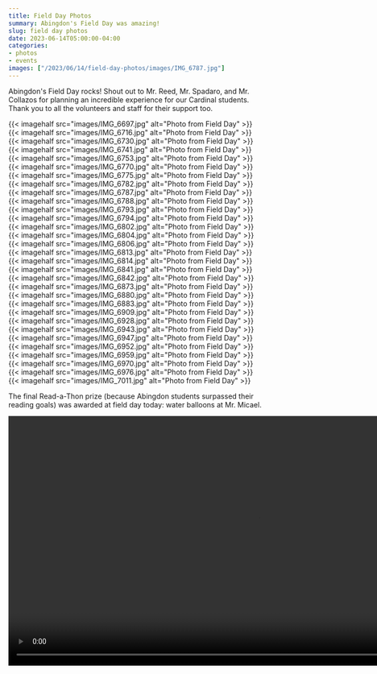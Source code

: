 ```yaml
--- 
title: Field Day Photos
summary: Abingdon's Field Day was amazing!
slug: field day photos
date: 2023-06-14T05:00:00-04:00
categories:
- photos
- events
images: ["/2023/06/14/field-day-photos/images/IMG_6787.jpg"]
---
```


Abingdon's Field Day rocks! Shout out to Mr. Reed, Mr. Spadaro, and Mr. Collazos for planning an incredible experience for our Cardinal students. Thank you to all the volunteers and staff for their support too.

{{< imagehalf src="images/IMG_6697.jpg" alt="Photo from Field Day" >}}
{{< imagehalf src="images/IMG_6716.jpg" alt="Photo from Field Day" >}}
{{< imagehalf src="images/IMG_6730.jpg" alt="Photo from Field Day" >}}
{{< imagehalf src="images/IMG_6741.jpg" alt="Photo from Field Day" >}}
{{< imagehalf src="images/IMG_6753.jpg" alt="Photo from Field Day" >}}
{{< imagehalf src="images/IMG_6770.jpg" alt="Photo from Field Day" >}}
{{< imagehalf src="images/IMG_6775.jpg" alt="Photo from Field Day" >}}
{{< imagehalf src="images/IMG_6782.jpg" alt="Photo from Field Day" >}}
{{< imagehalf src="images/IMG_6787.jpg" alt="Photo from Field Day" >}}
{{< imagehalf src="images/IMG_6788.jpg" alt="Photo from Field Day" >}}
{{< imagehalf src="images/IMG_6793.jpg" alt="Photo from Field Day" >}}
{{< imagehalf src="images/IMG_6794.jpg" alt="Photo from Field Day" >}}
{{< imagehalf src="images/IMG_6802.jpg" alt="Photo from Field Day" >}}
{{< imagehalf src="images/IMG_6804.jpg" alt="Photo from Field Day" >}}
{{< imagehalf src="images/IMG_6806.jpg" alt="Photo from Field Day" >}}
{{< imagehalf src="images/IMG_6813.jpg" alt="Photo from Field Day" >}}
{{< imagehalf src="images/IMG_6814.jpg" alt="Photo from Field Day" >}}
{{< imagehalf src="images/IMG_6841.jpg" alt="Photo from Field Day" >}}
{{< imagehalf src="images/IMG_6842.jpg" alt="Photo from Field Day" >}}
{{< imagehalf src="images/IMG_6873.jpg" alt="Photo from Field Day" >}}
{{< imagehalf src="images/IMG_6880.jpg" alt="Photo from Field Day" >}}
{{< imagehalf src="images/IMG_6883.jpg" alt="Photo from Field Day" >}}
{{< imagehalf src="images/IMG_6909.jpg" alt="Photo from Field Day" >}}
{{< imagehalf src="images/IMG_6928.jpg" alt="Photo from Field Day" >}}
{{< imagehalf src="images/IMG_6943.jpg" alt="Photo from Field Day" >}}
{{< imagehalf src="images/IMG_6947.jpg" alt="Photo from Field Day" >}}
{{< imagehalf src="images/IMG_6952.jpg" alt="Photo from Field Day" >}}
{{< imagehalf src="images/IMG_6959.jpg" alt="Photo from Field Day" >}}
{{< imagehalf src="images/IMG_6970.jpg" alt="Photo from Field Day" >}}
{{< imagehalf src="images/IMG_6976.jpg" alt="Photo from Field Day" >}}
{{< imagehalf src="images/IMG_7011.jpg" alt="Photo from Field Day" >}}

The final Read-a-Thon prize (because Abingdon students surpassed their reading goals) was awarded at field day today: water balloons at Mr. Micael.

<video controls width=992px>
    <source src="images/IMG_6980.mp4" type="video/mp4">
</video>